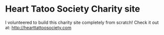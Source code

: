 # Heart Tatoo Society Charity site

I volunteered to build this charity site completely from scratch! 
Check it out at: http://hearttattoosociety.com
